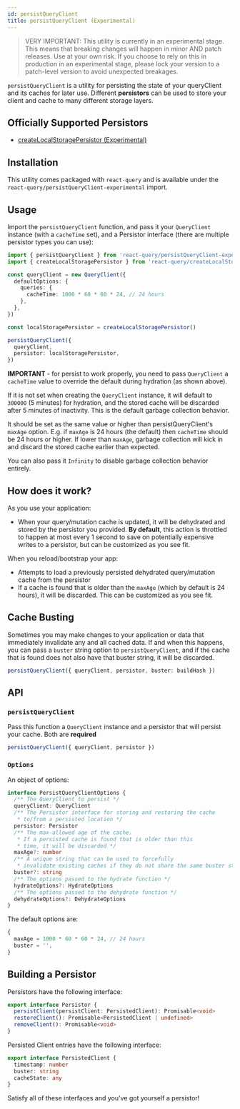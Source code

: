 ```yaml
---
id: persistQueryClient
title: persistQueryClient (Experimental)
---
```


> VERY IMPORTANT: This utility is currently in an experimental stage. This means that breaking changes will happen in minor AND patch releases. Use at your own risk. If you choose to rely on this in production in an experimental stage, please lock your version to a patch-level version to avoid unexpected breakages.

`persistQueryClient` is a utility for persisting the state of your queryClient and its caches for later use. Different **persistors** can be used to store your client and cache to many different storage layers.

## Officially Supported Persistors

- [createLocalStoragePersistor (Experimental)](/plugins/createLocalStoragePersistor)

## Installation

This utility comes packaged with `react-query` and is available under the `react-query/persistQueryClient-experimental` import.

## Usage

Import the `persistQueryClient` function, and pass it your `QueryClient` instance (with a `cacheTime` set), and a Persistor interface (there are multiple persistor types you can use):

```ts
import { persistQueryClient } from 'react-query/persistQueryClient-experimental'
import { createLocalStoragePersistor } from 'react-query/createLocalStoragePersistor-experimental'

const queryClient = new QueryClient({
  defaultOptions: {
    queries: {
      cacheTime: 1000 * 60 * 60 * 24, // 24 hours
    },
  },
})

const localStoragePersistor = createLocalStoragePersistor()

persistQueryClient({
  queryClient,
  persistor: localStoragePersistor,
})
```

**IMPORTANT** - for persist to work properly, you need to pass `QueryClient` a `cacheTime` value to override the default during hydration (as shown above).

If it is not set when creating the `QueryClient` instance, it will default to `300000` (5 minutes) for hydration, and the stored cache will be discarded after 5 minutes of inactivity. This is the default garbage collection behavior.

It should be set as the same value or higher than persistQueryClient's `maxAge` option. E.g. if `maxAge` is 24 hours (the default) then `cacheTime` should be 24 hours or higher. If lower than `maxAge`, garbage collection will kick in and discard the stored cache earlier than expected.

You can also pass it `Infinity` to disable garbage collection behavior entirely.

## How does it work?

As you use your application:

- When your query/mutation cache is updated, it will be dehydrated and stored by the persistor you provided. **By default**, this action is throttled to happen at most every 1 second to save on potentially expensive writes to a persistor, but can be customized as you see fit.

When you reload/bootstrap your app:

- Attempts to load a previously persisted dehydrated query/mutation cache from the persistor
- If a cache is found that is older than the `maxAge` (which by default is 24 hours), it will be discarded. This can be customized as you see fit.

## Cache Busting

Sometimes you may make changes to your application or data that immediately invalidate any and all cached data. If and when this happens, you can pass a `buster` string option to `persistQueryClient`, and if the cache that is found does not also have that buster string, it will be discarded.

```ts
persistQueryClient({ queryClient, persistor, buster: buildHash })
```

## API

### `persistQueryClient`

Pass this function a `QueryClient` instance and a persistor that will persist your cache. Both are **required**

```ts
persistQueryClient({ queryClient, persistor })
```

### `Options`

An object of options:

```ts
interface PersistQueryClientOptions {
  /** The QueryClient to persist */
  queryClient: QueryClient
  /** The Persistor interface for storing and restoring the cache
   * to/from a persisted location */
  persistor: Persistor
  /** The max-allowed age of the cache.
   * If a persisted cache is found that is older than this
   * time, it will be discarded */
  maxAge?: number
  /** A unique string that can be used to forcefully
   * invalidate existing caches if they do not share the same buster string */
  buster?: string
  /** The options passed to the hydrate function */
  hydrateOptions?: HydrateOptions
  /** The options passed to the dehydrate function */
  dehydrateOptions?: DehydrateOptions
}
```

The default options are:

```ts
{
  maxAge = 1000 * 60 * 60 * 24, // 24 hours
  buster = '',
}
```

## Building a Persistor

Persistors have the following interface:

```ts
export interface Persistor {
  persistClient(persistClient: PersistedClient): Promisable<void>
  restoreClient(): Promisable<PersistedClient | undefined>
  removeClient(): Promisable<void>
}
```

Persisted Client entries have the following interface:

```ts
export interface PersistedClient {
  timestamp: number
  buster: string
  cacheState: any
}
```

Satisfy all of these interfaces and you've got yourself a persistor!
